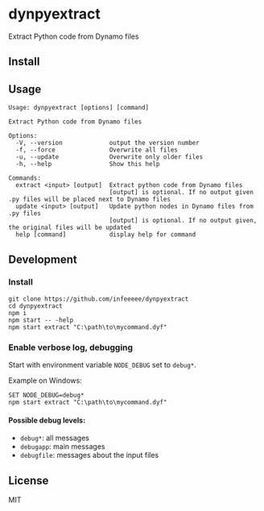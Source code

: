 # dynpyextract

Extract Python code from Dynamo files

## Install

## Usage

```
Usage: dynpyextract [options] [command]

Extract Python code from Dynamo files

Options:
  -V, --version             output the version number
  -f, --force               Overwrite all files
  -u, --update              Overwrite only older files
  -h, --help                Show this help

Commands:
  extract <input> [output]  Extract python code from Dynamo files
                            [output] is optional. If no output given .py files will be placed next to Dynamo files
  update <input> [output]   Update python nodes in Dynamo files from .py files
                            [output] is optional. If no output given, the original files will be updated
  help [command]            display help for command
```

## Development

### Install

```
git clone https://github.com/infeeeee/dynpyextract
cd dynpyextract
npm i
npm start -- -help
npm start extract "C:\path\to\mycommand.dyf"
```

### Enable verbose log, debugging

Start with environment variable `NODE_DEBUG` set to `debug*`.

Example on Windows:

```
SET NODE_DEBUG=debug*
npm start extract "C:\path\to\mycommand.dyf"
```

#### Possible debug levels:

- `debug*`: all messages
- `debugapp`: main messages
- `debugfile`: messages about the input files

## License

MIT